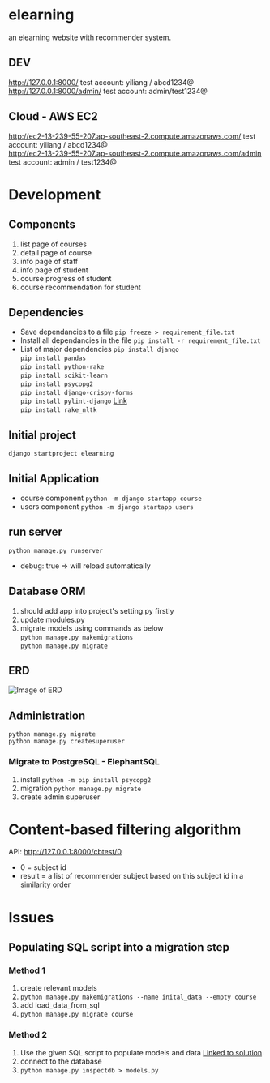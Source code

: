 # elearning
an elearning website with recommender system.
## DEV
http://127.0.0.1:8000/ test account: yiliang / abcd1234@  
http://127.0.0.1:8000/admin/  test account: admin/test1234@  
## Cloud - AWS EC2
http://ec2-13-239-55-207.ap-southeast-2.compute.amazonaws.com/ test account: yiliang / abcd1234@  
http://ec2-13-239-55-207.ap-southeast-2.compute.amazonaws.com/admin test account: admin / test1234@  
# Development
## Components
1. list page of courses
2. detail page of course
3. info page of staff
4. info page of student
5. course progress of student
6. course recommendation for student
## Dependencies
- Save dependancies to a file
`pip freeze > requirement_file.txt`  
- Install all dependancies in the file
`pip install -r requirement_file.txt`  
- List of major dependencies
`pip install django`  
`pip install pandas`  
`pip install python-rake`  
`pip install scikit-learn`  
`pip install psycopg2`  
`pip install django-crispy-forms`  
`pip install pylint-django` [Link](https://stackoverflow.com/questions/45135263/class-has-no-objects-member)  
`pip install rake_nltk`  
## Initial project
`django startproject elearning`
## Initial Application
- course component `python -m django startapp course`
- users component `python -m django startapp users`
## run server
`python manage.py runserver`  
- debug: true => will reload automatically
## Database ORM
1. should add app into project's setting.py firstly
2. update modules.py
3. migrate models using commands as below  
`python manage.py makemigrations`  
`python manage.py migrate`  
## ERD
![Image of ERD](https://github.com/lingyingyang/elearning/tree/master/resources/ERD.svg)
## Administration
`python manage.py migrate`  
`python manage.py createsuperuser`
### Migrate to PostgreSQL - ElephantSQL
1. install `python -m pip install psycopg2`
2. migration `python manage.py migrate`
3. create admin superuser  
# Content-based filtering algorithm
API: http://127.0.0.1:8000/cbtest/0   
- 0 = subject id
- result = a list of recommender subject based on this subject id in a similarity order
# Issues
## Populating SQL script into a migration step
### Method 1
1. create relevant models
2. `python manage.py makemigrations --name inital_data --empty course`
3. add load_data_from_sql  
4. `python manage.py migrate course`
### Method 2
1. Use the given SQL script to populate models and data [Linked to solution](https://stackoverflow.com/questions/46708521/django-use-the-given-sql-dump-to-create-the-other-models-and-to-populate-the-d?noredirect=1&lq=1)
2. connect to the database
3. `python manage.py inspectdb > models.py`
